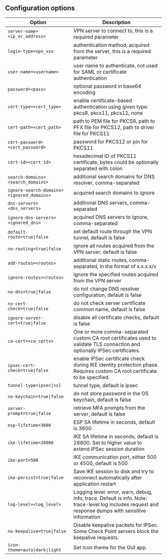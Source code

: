## Configuration options

| Option                                    | Description                                                                                                                                           |
|-------------------------------------------|-------------------------------------------------------------------------------------------------------------------------------------------------------|
| `server-name=<ip_or_address>`             | VPN server to connect to, this is a required parameter                                                                                                |
| `login-type=vpn_xxx`                      | authentication method, acquired from the server, this is a required parameter                                                                         |
| `user-name=<username>`                    | user name to authenticate, not used for SAML or certificate authentication                                                                            |
| `password=<pass>`                         | optional password in base64 encoding                                                                                                                  |
| `cert-type=<cert_type>`                   | enable certificate-based authentication using given type: pkcs8, pkcs11, pkcs12, none                                                                 |
| `cert-path=<cert_path>`                   | path to PEM file for PKCS8, path to PFX file for PKCS12, path to driver file for PKCS11                                                               |
| `cert-password=<cert_password>`           | password for PKCS12 or pin for PKCS11                                                                                                                 |
| `cert-id=<cert_id>`                       | hexadecimal ID of PKCS11 certificate, bytes could be optionally separated with colon                                                                  |
| `search-domains=<search_domains>`         | additional search domains for DNS resolver, comma-separated                                                                                           |
| `ignore-search-domains=<ignored_domains>` | acquired search domains to ignore                                                                                                                     |
| `dns-servers=<dns_servers>`               | additional DNS servers, comma-separated                                                                                                               |
| `ignore-dns-servers=<ignored_dns>`        | acquired DNS servers to ignore, comma-separated                                                                                                       |
| `default-route=true\|false`               | set default route through the VPN tunnel, default is false                                                                                            |
| `no-routing=true\|false`                  | ignore all routes acquired from the VPN server, default is false                                                                                      |
| `add-routes=<routes>`                     | additional static routes, comma-separated, in the format of x.x.x.x/x                                                                                 |
| `ignore-routes=<routes>`                  | ignore the specified routes acquired from the VPN server                                                                                              |
| `no-dns=true\|false`                      | do not change DNS resolver configuration, default is false                                                                                            |
| `no-cert-check=true\|false`               | do not check server certificate common name, default is false                                                                                         |
| `ignore-server-cert=true\|false`          | disable all certificate checks, default is false                                                                                                      |
| `ca-cert=<ca_certs>`                      | One or more comma-separated custom CA root certificates used to validate TLS connection and optionally IPSec certificates.                            |
| `ipsec-cert-check=true\|false`            | enable IPSec certificate check during IKE identity protection phase. Requires custom CA root certificate to be specified.                             |
| `tunnel-type=ipsec\|ssl`                  | tunnel type, default is ipsec                                                                                                                         |
| `no-keychain=true\|false`                 | do not store password in the OS keychain, default is false                                                                                            |
| `server-prompt=true\|false`               | retrieve MFA prompts from the server, default is false                                                                                                |
| `esp-lifetime=3600`                       | ESP SA lifetime in seconds, default is 3600                                                                                                           |
| `ike-lifetime=28800`                      | IKE SA lifetime in seconds, default is 28800. Set to higher value to extend IPSec session duration                                                    |
| `ike-port=500`                            | IKE communication port, either 500 or 4500, default is 500                                                                                            |
| `ike-persist=true\|false`                 | Save IKE session to disk and try to reconnect automatically after application restart                                                                 |
| `log-level=<log_level>`                   | Logging level: error, warn, debug, info, trace. Default is info. Note: trace-level log includes request and response dumps with sensitive information |
| `no-keepalive=true\|false`                | Disable keepalive packets for IPSec. Some Check Point servers block the keepalive requests.                                                           |
| `icon-theme=auto\|dark\|light`            | Set icon theme for the GUI app.                                                                                                                       |
